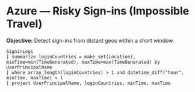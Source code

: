 # Azure — Risky Sign-ins (Impossible Travel)
**Objective:** Detect sign-ins from distant geos within a short window.

```kql
SigninLogs
| summarize loginCountries = make_set(Location), minTime=min(TimeGenerated), maxTime=max(TimeGenerated) by UserPrincipalName
| where array_length(loginCountries) > 1 and datetime_diff("hour", minTime, maxTime) < 1
| project UserPrincipalName, loginCountries, minTime, maxTime
```
